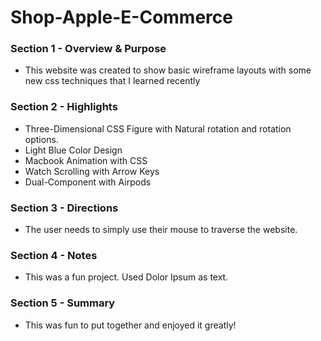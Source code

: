 # Shop-Apple-E-Commerce

### Section 1 - Overview & Purpose
- This website was created to show basic wireframe layouts with some new css techniques that I learned recently


### Section 2 - Highlights
- Three-Dimensional CSS Figure with Natural rotation and rotation options.
- Light Blue Color Design
- Macbook Animation with CSS
- Watch Scrolling with Arrow Keys
- Dual-Component with Airpods


### Section 3 - Directions
- The user needs to simply use their mouse to traverse the website.


### Section 4 - Notes 
- This was a fun project. Used Dolor Ipsum as text.


### Section 5 - Summary 
- This was fun to put together and enjoyed it greatly! 
